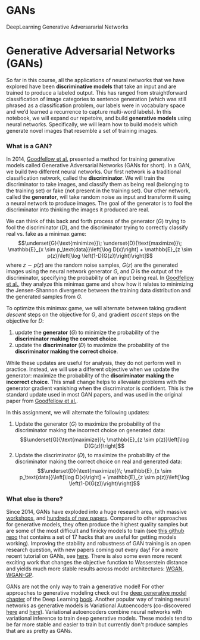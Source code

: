 # GANs
DeepLearning Generative Adversararial Networks
# Generative Adversarial Networks (GANs)

So far in this course, all the applications of neural networks that we have explored have been **discriminative models** that take an input and are trained to produce a labeled output. This has ranged from straightforward classification of image categories to sentence generation (which was still phrased as a classification problem, our labels were in vocabulary space and we’d learned a recurrence to capture multi-word labels). In this notebook, we will expand our repetoire, and build **generative models** using neural networks. Specifically, we will learn how to build models which generate novel images that resemble a set of training images.

### What is a GAN?

In 2014, [Goodfellow et al.](https://arxiv.org/abs/1406.2661) presented a method for training generative models called Generative Adversarial Networks (GANs for short). In a GAN, we build two different neural networks. Our first network is a traditional classification network, called the **discriminator**. We will train the discriminator to take images, and classify them as being real (belonging to the training set) or fake (not present in the training set). Our other network, called the **generator**, will take random noise as input and transform it using a neural network to produce images. The goal of the generator is to fool the discriminator into thinking the images it produced are real.

We can think of this back and forth process of the generator ($G$) trying to fool the discriminator ($D$), and the discriminator trying to correctly classify real vs. fake as a minimax game:
$$\underset{G}{\text{minimize}}\; \underset{D}{\text{maximize}}\; \mathbb{E}_{x \sim p_\text{data}}\left[\log D(x)\right] + \mathbb{E}_{z \sim p(z)}\left[\log \left(1-D(G(z))\right)\right]$$
where $z \sim p(z)$ are the random noise samples, $G(z)$ are the generated images using the neural network generator $G$, and $D$ is the output of the discriminator, specifying the probability of an input being real. In [Goodfellow et al.](https://arxiv.org/abs/1406.2661), they analyze this minimax game and show how it relates to minimizing the Jensen-Shannon divergence between the training data distribution and the generated samples from $G$.

To optimize this minimax game, we will alternate between taking gradient *descent* steps on the objective for $G$, and gradient *ascent* steps on the objective for $D$:
1. update the **generator** ($G$) to minimize the probability of the __discriminator making the correct choice__. 
2. update the **discriminator** ($D$) to maximize the probability of the __discriminator making the correct choice__.

While these updates are useful for analysis, they do not perform well in practice. Instead, we will use a different objective when we update the generator: maximize the probability of the **discriminator making the incorrect choice**. This small change helps to allevaiate problems with the generator gradient vanishing when the discriminator is confident. This is the standard update used in most GAN papers, and was used in the original paper from [Goodfellow et al.](https://arxiv.org/abs/1406.2661). 

In this assignment, we will alternate the following updates:
1. Update the generator ($G$) to maximize the probability of the discriminator making the incorrect choice on generated data:
$$\underset{G}{\text{maximize}}\;  \mathbb{E}_{z \sim p(z)}\left[\log D(G(z))\right]$$
2. Update the discriminator ($D$), to maximize the probability of the discriminator making the correct choice on real and generated data:
$$\underset{D}{\text{maximize}}\; \mathbb{E}_{x \sim p_\text{data}}\left[\log D(x)\right] + \mathbb{E}_{z \sim p(z)}\left[\log \left(1-D(G(z))\right)\right]$$

### What else is there?
Since 2014, GANs have exploded into a huge research area, with massive [workshops](https://sites.google.com/site/nips2016adversarial/), and [hundreds of new papers](https://github.com/hindupuravinash/the-gan-zoo). Compared to other approaches for generative models, they often produce the highest quality samples but are some of the most difficult and finicky models to train (see [this github repo](https://github.com/soumith/ganhacks) that contains a set of 17 hacks that are useful for getting models working). Improving the stability and robustness of GAN training is an open research question, with new papers coming out every day! For a more recent tutorial on GANs, see [here](https://arxiv.org/abs/1701.00160). There is also some even more recent exciting work that changes the objective function to Wasserstein distance and yields much more stable results across model architectures: [WGAN](https://arxiv.org/abs/1701.07875), [WGAN-GP](https://arxiv.org/abs/1704.00028).


GANs are not the only way to train a generative model! For other approaches to generative modeling check out the [deep generative model chapter](http://www.deeplearningbook.org/contents/generative_models.html) of the Deep Learning [book](http://www.deeplearningbook.org). Another popular way of training neural networks as generative models is Variational Autoencoders (co-discovered [here](https://arxiv.org/abs/1312.6114) and [here](https://arxiv.org/abs/1401.4082)). Variational autoencoders combine neural networks with variational inference to train deep generative models. These models tend to be far more stable and easier to train but currently don't produce samples that are as pretty as GANs.

